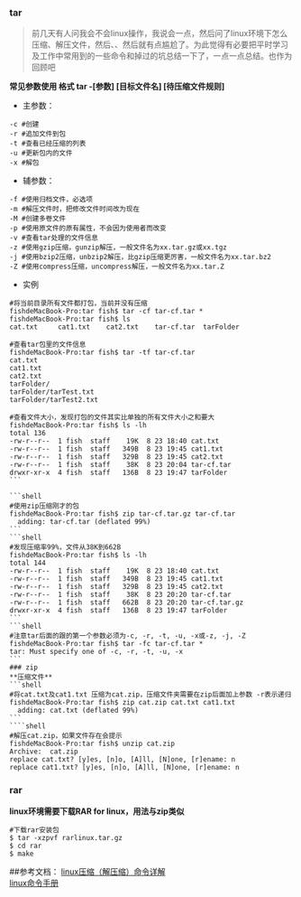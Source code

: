 ### tar

> 前几天有人问我会不会linux操作，我说会一点，然后问了linux环境下怎么压缩、解压文件，然后、、然后就有点尴尬了。为此觉得有必要把平时学习及工作中常用到的一些命令和掉过的坑总结一下了，一点一点总结。也作为回顾吧

**常见参数使用 格式 tar -[参数] [目标文件名] [待压缩文件规则]**
+ 主参数：
```
-c #创建  
-r #追加文件到包
-t #查看已经压缩的列表
-u #更新包内的文件
-x #解包
```
+ 辅参数：
```shell
-f #使用归档文件，必选项
-m #解压文件时，把修改文件时间改为现在
-M #创建多卷文件
-p #使用原文件的原有属性，不会因为使用者而改变
-v #查看tar处理的文件信息
-z #使用gzip压缩，gunzip解压，一般文件名为xx.tar.gz或xx.tgz
-j #使用bzip2压缩，unbzip2解压，比gzip压缩更厉害，一般文件名为xx.tar.bz2
-Z #使用compress压缩，uncompress解压，一般文件名为xx.tar.Z

```
+ 实例
```shell
#将当前目录所有文件都打包，当前并没有压缩
fishdeMacBook-Pro:tar fish$ tar -cf tar-cf.tar *  
fishdeMacBook-Pro:tar fish$ ls
cat.txt		cat1.txt	cat2.txt	tar-cf.tar	tarFolder
```
```shell
#查看tar包里的文件信息
fishdeMacBook-Pro:tar fish$ tar -tf tar-cf.tar
cat.txt
cat1.txt
cat2.txt
tarFolder/
tarFolder/tarTest.txt
tarFolder/tarTest2.txt
````

````shell
#查看文件大小，发现打包的文件其实比单独的所有文件大小之和要大
fishdeMacBook-Pro:tar fish$ ls -lh
total 136
-rw-r--r--  1 fish  staff    19K  8 23 18:40 cat.txt
-rw-r--r--  1 fish  staff   349B  8 23 19:45 cat1.txt
-rw-r--r--  1 fish  staff   329B  8 23 19:45 cat2.txt
-rw-r--r--  1 fish  staff    38K  8 23 20:04 tar-cf.tar
drwxr-xr-x  4 fish  staff   136B  8 23 19:47 tarFolder
```

```shell
#使用zip压缩刚才的包
fishdeMacBook-Pro:tar fish$ zip tar-cf.tar.gz tar-cf.tar
  adding: tar-cf.tar (deflated 99%)
```
```shell
#发现压缩率99%，文件从38K到662B
fishdeMacBook-Pro:tar fish$ ls -lh
total 144
-rw-r--r--  1 fish  staff    19K  8 23 18:40 cat.txt
-rw-r--r--  1 fish  staff   349B  8 23 19:45 cat1.txt
-rw-r--r--  1 fish  staff   329B  8 23 19:45 cat2.txt
-rw-r--r--  1 fish  staff    38K  8 23 20:20 tar-cf.tar
-rw-r--r--  1 fish  staff   662B  8 23 20:20 tar-cf.tar.gz
drwxr-xr-x  4 fish  staff   136B  8 23 19:47 tarFolder
```
```shell
#注意tar后面的跟的第一个参数必须为-c, -r, -t, -u, -x或-z, -j, -Z
fishdeMacBook-Pro:tar fish$ tar -fc tar-cf.tar *
tar: Must specify one of -c, -r, -t, -u, -x
```
### zip
**压缩文件**
```shell
#将cat.txt及cat1.txt 压缩为cat.zip，压缩文件夹需要在zip后面加上参数 -r表示递归
fishdeMacBook-Pro:tar fish$ zip cat.zip cat.txt cat1.txt
  adding: cat.txt (deflated 99%)
```
````shell
#解压cat.zip，如果文件存在会提示
fishdeMacBook-Pro:tar fish$ unzip cat.zip
Archive:  cat.zip
replace cat.txt? [y]es, [n]o, [A]ll, [N]one, [r]ename: n
replace cat1.txt? [y]es, [n]o, [A]ll, [N]one, [r]ename: n
````
### rar
**linux环境需要下载RAR for linux，用法与zip类似**
```shell
#下载rar安装包
$ tar -xzpvf rarlinux.tar.gz
$ cd rar
$ make
```

##参考文档：
[linux压缩（解压缩）命令详解](http://blog.csdn.net/hbcui1984/article/details/1583796)  
[linux命令手册](http://linux.51yip.com/search/tar)


